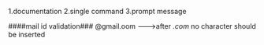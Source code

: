 1.documentation 
2.single command
3.prompt message




####mail id validation###
@gmail.oom --->after _.com_ no character should be inserted 
